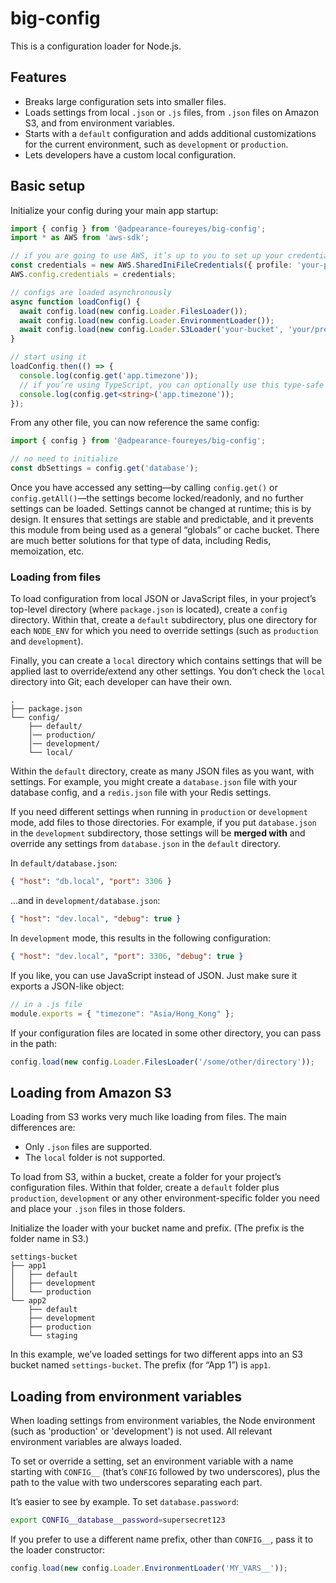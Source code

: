 # big-config

This is a configuration loader for Node.js.

## Features

* Breaks large configuration sets into smaller files.
* Loads settings from local `.json` or `.js` files, from `.json` files on Amazon S3, and from environment variables.
* Starts with a `default` configuration and adds additional customizations for the current environment, such as `development` or `production`.
* Lets developers have a custom local configuration.

## Basic setup

Initialize your config during your main app startup:

```typescript
import { config } from '@adpearance-foureyes/big-config';
import * as AWS from 'aws-sdk';

// if you are going to use AWS, it’s up to you to set up your credentials first
const credentials = new AWS.SharedIniFileCredentials({ profile: 'your-profile' });
AWS.config.credentials = credentials;

// configs are loaded asynchronously
async function loadConfig() {
  await config.load(new config.Loader.FilesLoader());
  await config.load(new config.Loader.EnvironmentLoader());
  await config.load(new config.Loader.S3Loader('your-bucket', 'your/prefix'));
}

// start using it
loadConfig.then(() => {
  console.log(config.get('app.timezone'));
  // if you’re using TypeScript, you can optionally use this type-safe variant:
  console.log(config.get<string>('app.timezone'));
});
```

From any other file, you can now reference the same config:

```javascript
import { config } from '@adpearance-foureyes/big-config';

// no need to initialize
const dbSettings = config.get('database');
```

Once you have accessed any setting—by calling `config.get()` or `config.getAll()`—the settings become locked/readonly, and no further settings can be loaded. Settings cannot be changed at runtime; this is by design. It ensures that settings are stable and predictable, and it prevents this module from being used as a general “globals” or cache bucket. There are much better solutions for that type of data, including Redis, memoization, etc.

### Loading from files

To load configuration from local JSON or JavaScript files, in your project’s top-level directory (where `package.json` is located), create a `config` directory. Within that, create a `default` subdirectory, plus one directory for each `NODE_ENV` for which you need to override settings (such as `production` and `development`).

Finally, you can create a `local` directory which contains settings that will be applied last to override/extend any other settings. You don’t check the `local` directory into Git; each developer can have their own.

```
.
├── package.json
└── config/
    ├── default/
    │── production/
    │── development/
    └── local/
```

Within the `default` directory, create as many JSON files as you want, with settings. For example, you might create a `database.json` file with your database config, and a `redis.json` file with your Redis settings.

If you need different settings when running in `production` or `development` mode, add files to those directories. For example, if you put `database.json` in the `development` subdirectory, those settings will be **merged with** and override any settings from `database.json` in the `default` directory.

In `default/database.json`:

```json
{ "host": "db.local", "port": 3306 }
```

…and in `development/database.json`:

```json
{ "host": "dev.local", "debug": true }
```

In `development` mode, this results in the following configuration:

```json
{ "host": "dev.local", "port": 3306, "debug": true }
```

If you like, you can use JavaScript instead of JSON. Just make sure it exports a
JSON-like object:

```javascript
// in a .js file
module.exports = { "timezone": "Asia/Hong_Kong" };
```

If your configuration files are located in some other directory, you can pass in the path:

```javascript
config.load(new config.Loader.FilesLoader('/some/other/directory'));
```

## Loading from Amazon S3

Loading from S3 works very much like loading from files. The main differences are:

* Only `.json` files are supported.
* The `local` folder is not supported.

To load from S3, within a bucket, create a folder for your project’s configuration files. Within that folder, create a `default` folder plus `production`, `development` or any other environment-specific folder you need and place your `.json` files in those folders.

Initialize the loader with your bucket name and prefix. (The prefix is the folder name in S3.)

```
settings-bucket
├── app1
│   ├── default
│   ├── development
│   └── production
└── app2
    ├── default
    ├── development
    ├── production
    └── staging
```

In this example, we’ve loaded settings for two different apps into an S3 bucket named `settings-bucket`. The prefix (for “App 1”) is `app1`.

## Loading from environment variables

When loading settings from environment variables, the Node environment (such as 'production' or 'development') is not used. All relevant environment variables are always loaded.

To set or override a setting, set an environment variable with a name starting with `CONFIG__` (that’s `CONFIG` followed by two underscores), plus the path to the value with two underscores separating each part.

It’s easier to see by example. To set `database.password`:

```bash
export CONFIG__database__password=supersecret123
```

If you prefer to use a different name prefix, other than `CONFIG__`, pass it to the loader constructor:

```javascript
config.load(new config.Loader.EnvironmentLoader('MY_VARS__'));
```
